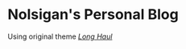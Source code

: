 # Nolsigan's Personal Blog

Using original theme [_Long Haul_](https://github.com/brianmaierjr/long-haul)